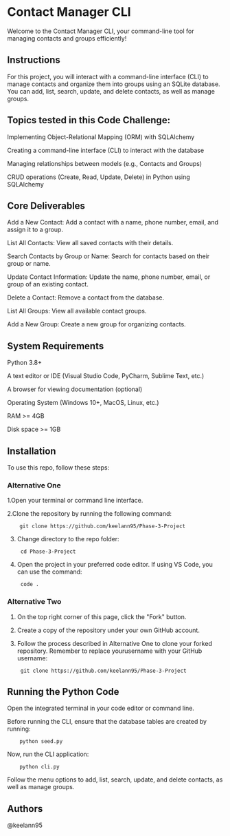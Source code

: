  # Contact Manager CLI

Welcome to the Contact Manager CLI, your command-line tool for managing contacts and groups efficiently!



## Instructions
For this project, you will interact with a command-line interface (CLI) to manage contacts and organize them into groups using an SQLite database. You can add, list, search, update, and delete contacts, as well as manage groups.

 
 ## Topics tested in this Code Challenge:
 
Implementing Object-Relational Mapping (ORM) with SQLAlchemy

Creating a command-line interface (CLI) to interact with the database

Managing relationships between models (e.g., Contacts and Groups)

CRUD operations (Create, Read, Update, Delete) in Python using SQLAlchemy

  ## Core Deliverables
Add a New Contact: Add a contact with a name, phone number, email, and assign it to a group.


List All Contacts: View all saved contacts with their details.


Search Contacts by Group or Name: Search for contacts based on their group or name.


Update Contact Information: Update the name, phone number, email, or group of an existing contact.


Delete a Contact: Remove a contact from the database.


List All Groups: View all available contact groups.


Add a New Group: Create a new group for organizing contacts.

##  System Requirements
Python 3.8+


A text editor or IDE (Visual Studio Code, PyCharm, Sublime Text, etc.)


A browser for viewing documentation (optional)


Operating System (Windows 10+, MacOS, Linux, etc.)


RAM >= 4GB


Disk space >= 1GB

## Installation
To use this repo, follow these steps:

 ### Alternative One
1.Open your terminal or command line interface.


2.Clone the repository by running the following command:

        git clone https://github.com/keelann95/Phase-3-Project
3. Change directory to the repo folder:

        cd Phase-3-Project
4. Open the project in your preferred code editor. If using VS Code, you can use the command:

        code .

  ### Alternative Two
1. On the top right corner of this page, click the "Fork" button.

2. Create a copy of the repository under your own GitHub account.

3. Follow the process described in Alternative One to clone your forked repository. Remember to replace yourusername with your GitHub username:

        git clone https://github.com/keelann95/Phase-3-Project

  ## Running the Python Code

Open the integrated terminal in your code editor or command line.

Before running the CLI, ensure that the database tables are created by running:

        python seed.py


Now, run the CLI application:

        python cli.py


Follow the menu options to add, list, search, update, and delete contacts, as well as manage groups.


 ## Authors
 @keelann95
